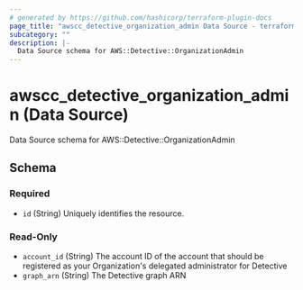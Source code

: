```yaml
---
# generated by https://github.com/hashicorp/terraform-plugin-docs
page_title: "awscc_detective_organization_admin Data Source - terraform-provider-awscc"
subcategory: ""
description: |-
  Data Source schema for AWS::Detective::OrganizationAdmin
---
```


# awscc_detective_organization_admin (Data Source)

Data Source schema for AWS::Detective::OrganizationAdmin



<!-- schema generated by tfplugindocs -->
## Schema

### Required

- `id` (String) Uniquely identifies the resource.

### Read-Only

- `account_id` (String) The account ID of the account that should be registered as your Organization's delegated administrator for Detective
- `graph_arn` (String) The Detective graph ARN


